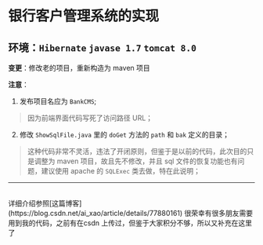 # 银行客户管理系统的实现
**环境**：`Hibernate` `javase 1.7` `tomcat 8.0`
---
**变更**：修改老的项目，重新构造为 maven 项目

**注意**：
1. 发布项目名应为 `BankCMS`;
> 因为前端界面代码写死了访问路径 URL；
2. 修改 `ShowSqlFile.java` 里的 `doGet` 方法的 `path` 和 `bak` 定义的目录；
> 这种代码非常不灵活，违法了开闭原则，但鉴于是以前的代码，此次目的只是调整为 maven 项目，故且先不修改，并且
> sql 文件的恢复功能也有问题，建议使用 apache 的 `SQLExec` 类去做，特在此说明；
---
<br>
详细介绍参照[这篇博客](https://blog.csdn.net/ai_xao/article/details/77880161) 
很荣幸有很多朋友需要用到我的代码，之前有在csdn 上传过，但鉴于大家积分不够，所以又补充在这里了
